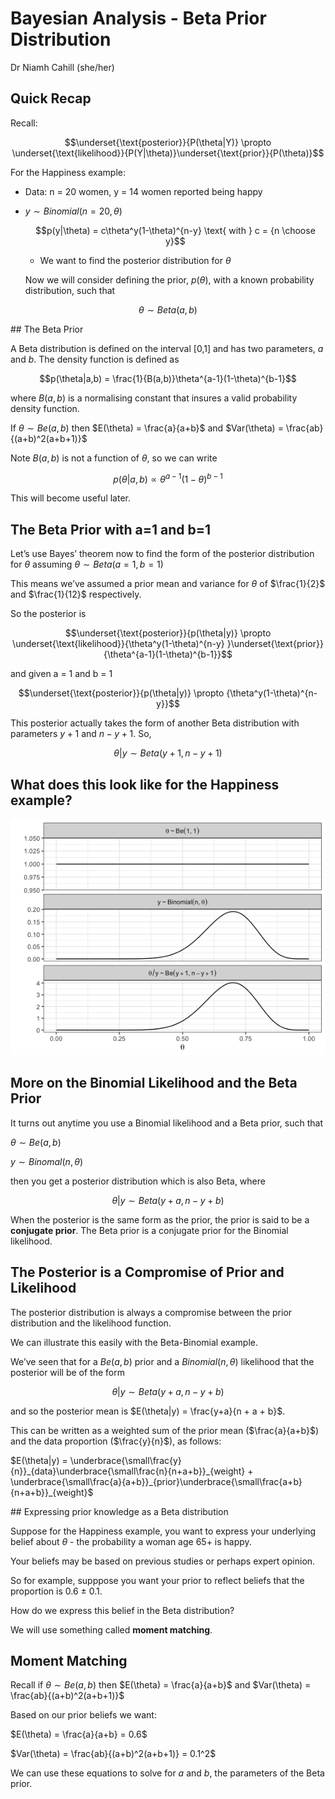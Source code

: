 Bayesian Analysis - Beta Prior Distribution
================
Dr Niamh Cahill (she/her)


## Quick Recap

Recall:

$$\underset{\text{posterior}}{P(\theta|Y)} \propto \underset{\text{likelihood}}{P(Y|\theta)}\underset{\text{prior}}{P(\theta)}$$

For the Happiness example:

-   Data: n = 20 women, y = 14 women reported being happy

-   $y \sim Binomial(n = 20, \theta)$

    $$p(y|\theta) = c\theta^y(1-\theta)^{n-y} \text{ with } c = {n \choose y}$$

    -   We want to find the posterior distribution for $\theta$

    Now we will consider defining the prior, $p(\theta)$, with a known
    probability distribution, such that

$$\theta \sim Beta(a,b)$$

\## The Beta Prior

A Beta distribution is defined on the interval \[0,1\] and has two
parameters, $a$ and $b$. The density function is defined as

$$p(\theta|a,b) = \frac{1}{B(a,b)}\theta^{a-1}(1-\theta)^{b-1}$$

where $B(a,b)$ is a normalising constant that insures a valid
probability density function.

If $\theta \sim Be(a,b)$ then $E(\theta) = \frac{a}{a+b}$ and
$Var(\theta) = \frac{ab}{(a+b)^2(a+b+1)}$

Note $B(a,b)$ is not a function of $\theta$, so we can write

$$p(\theta|a,b) \propto \theta^{a-1}(1-\theta)^{b-1}$$

This will become useful later.

## The Beta Prior with a=1 and b=1

Let’s use Bayes’ theorem now to find the form of the posterior
distribution for $\theta$ assuming $\theta \sim Beta(a=1,b=1)$

This means we’ve assumed a prior mean and variance for $\theta$ of
$\frac{1}{2}$ and $\frac{1}{12}$ respectively.

So the posterior is

$$\underset{\text{posterior}}{p(\theta|y)} \propto \underset{\text{likelihood}}{\theta^y(1-\theta)^{n-y} }\underset{\text{prior}}{\theta^{a-1}(1-\theta)^{b-1}}$$

and given a = 1 and b = 1

$$\underset{\text{posterior}}{p(\theta|y)} \propto {\theta^y(1-\theta)^{n-y}}$$

This posterior actually takes the form of another Beta distribution with
parameters $y+1$ and $n-y+1$. So,

$$\theta|y \sim Beta(y+1, n-y +1)$$

## What does this look like for the Happiness example?

![](2a_Beta_Priors_files/figure-gfm/unnamed-chunk-1-1.png)<!-- -->

## More on the Binomial Likelihood and the Beta Prior

It turns out anytime you use a Binomial likelihood and a Beta prior,
such that

$\theta \sim Be(a,b)$

$y \sim Binomal(n,\theta)$

then you get a posterior distribution which is also Beta, where

$$\theta|y \sim Beta(y+a, n-y +b)$$

When the posterior is the same form as the prior, the prior is said to
be a **conjugate prior**. The Beta prior is a conjugate prior for the
Binomial likelihood.

## The Posterior is a Compromise of Prior and Likelihood

The posterior distribution is always a compromise between the prior
distribution and the likelihood function.

We can illustrate this easily with the Beta-Binomial example.

We’ve seen that for a $Be(a,b)$ prior and a $Binomial(n,\theta)$
likelihood that the posterior will be of the form

$$\theta|y \sim Beta(y+a, n-y +b)$$

and so the posterior mean is $E(\theta|y) = \frac{y+a}{n + a + b}$.

This can be written as a weighted sum of the prior mean
($\frac{a}{a+b}$) and the data proportion ($\frac{y}{n}$), as follows:

$E(\theta|y) = \underbrace{\small\frac{y}{n}}_{data}\underbrace{\small\frac{n}{n+a+b}}_{weight} + \underbrace{\small\frac{a}{a+b}}_{prior}\underbrace{\small\frac{a+b}{n+a+b}}_{weight}$

\## Expressing prior knowledge as a Beta distribution

Suppose for the Happiness example, you want to express your underlying
belief about $\theta$ - the probability a woman age 65+ is happy.

Your beliefs may be based on previous studies or perhaps expert opinion.

So for example, supppose you want your prior to reflect beliefs that the
proportion is 0.6 $\pm$ 0.1.

How do we express this belief in the Beta distribution?

We will use something called **moment matching**.

## Moment Matching

Recall if $\theta \sim Be(a,b)$ then $E(\theta) = \frac{a}{a+b}$ and
$Var(\theta) = \frac{ab}{(a+b)^2(a+b+1)}$

Based on our prior beliefs we want:

$E(\theta) = \frac{a}{a+b} = 0.6$

$Var(\theta) = \frac{ab}{(a+b)^2(a+b+1)} = 0.1^2$

We can use these equations to solve for $a$ and $b$, the parameters of
the Beta prior.
